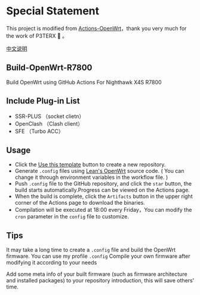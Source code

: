 # Special Statement

This project is modified from [Actions-OpenWrt](https://github.com/P3TERX/Actions-OpenWrt)，thank you very much for the work of P3TERX 🙏 。

[中文说明](./README_CN.md)

## Build-OpenWrt-R7800

Build OpenWrt using GitHub Actions For Nighthawk X4S R7800

## Include Plug-in List

- SSR-PLUS （socket clietn）
- OpenClash （Clash client）
- SFE （Turbo ACC）

## Usage

- Click the [Use this template](https://github.com/brick713/Build-OpenWrt-R7800) button to create a new repository.
- Generate `.config` files using [Lean's OpenWrt](https://github.com/coolsnowwolf/lede) source code. ( You can change it through environment variables in the workflow file. )
- Push `.config` file to the GitHub repository, and click the `star` button, the build starts automatically.Progress can be viewed on the Actions page.
- When the build is complete, click the `Artifacts` button in the upper right corner of the Actions page to download the binaries.
- Compilation will be executed at 18:00 every Friday，You can modify the `cron` parameter in the `config` file to customize.

## Tips

It may take a long time to create a `.config` file and build the OpenWrt firmware. You can use my profile `.config` Compile your own firmware after modifying it according to your needs

Add some meta info of your built firmware (such as firmware architecture and installed packages) to your repository introduction, this will save others' time.


